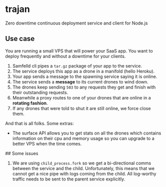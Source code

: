 # trajan

Zero downtime continuous deployment service and client for Node.js

## Use case

You are running a small VPS that will power your SaaS app. You want to deploy frequently and without a downtime for your clients.

1. Samfelld cli pipes a `tar.gz` package of your app to the service.
1. The service deploys this app as a drone in a manifold (hello Heroku).
1. Your app sends a message to the spawning service saying it is online.
1. The service sends a **message** to its current drones to wind down.
1. The drones keep sending `503` to any requests they get and finish with their outstanding requests.
1. Meanwhile a proxy routes to one of your drones that are online in a **rotating fashion**.
1. If any drones that were told to shut it are still online, we force close them.

And that is all folks. Some extras:

* The surface API allows you to get stats on all the drones which contains information on their cpu and memory usage so you can upgrade to a better VPS when the time comes.

## Some issues

1. We are using `child_process.fork` so we get a bi-directional comms between the service and the child. Unfortunately, this means that we cannot get a nice pipe with logs coming from the child. All log-worthy traffic needs to be sent to the parent service explicitly.